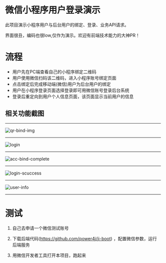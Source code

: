 # 微信小程序用户登录演示

此项目演示小程序用户与后台用户的绑定、登录、业务API请求。

界面很丑，编码也很low,仅作为演示。欢迎有前端技术能力的大神PR！



# 流程

- 用户先在PC端查看自己的小程序绑定二维码
- 用户使用微信扫码该二维码，进入小程序账号绑定页面
- 点击绑定后完成移动端(微信)用户为后台用户的绑定
- 用户在小程序登录页面选择登录即可用微信账号登录后台系统
- 登录后重定向到用户个人信息页面，该页面显示当前用户的信息



## 相关功能截图

---

![qr-bind-img](http://picdn.eta.pub/img/qr-bind-img.jpg)





---

![login](http://picdn.eta.pub/img/login.jpg)

---

![acc-bind-complete](http://picdn.eta.pub/img/acc-bind-complete.jpg)

---

![login-scuccess](http://picdn.eta.pub/img/login-scuccess.jpg)

---

![user-info](http://picdn.eta.pub/img/user-info.jpg)

---



# 测试

1. 自己去申请一个微信测试账号

2. 下载后端代码(https://github.com/power4j/ji-boot) ，配置微信参数，运行后端服务
3. 用微信开发者工具打开本项目，跑起来



